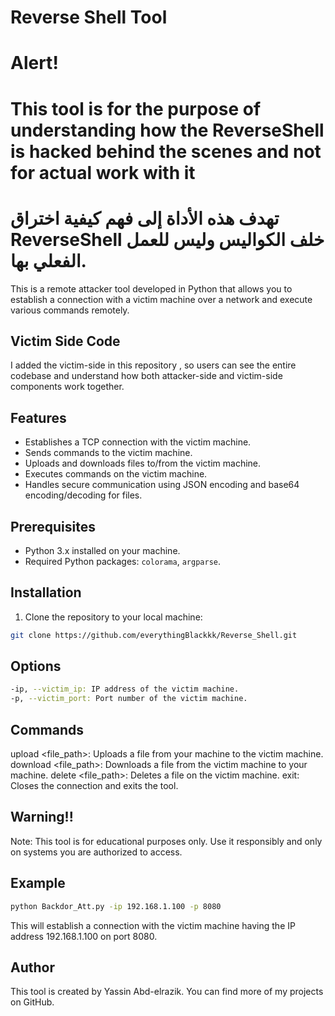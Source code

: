 # Reverse Shell Tool 
# Alert!
# This tool is for the purpose of understanding how the ReverseShell is hacked behind the scenes and not for actual work with it
# تهدف هذه الأداة إلى فهم كيفية اختراق ReverseShell خلف الكواليس وليس للعمل الفعلي بها.
This is a remote attacker tool developed in Python that allows you to establish a connection with a victim machine over a network and execute various commands remotely.

## Victim Side Code

I added the victim-side in this repository , so users can see the entire codebase and understand how both attacker-side and victim-side components work together.

## Features

- Establishes a TCP connection with the victim machine.
- Sends commands to the victim machine.
- Uploads and downloads files to/from the victim machine.
- Executes commands on the victim machine.
- Handles secure communication using JSON encoding and base64 encoding/decoding for files.

## Prerequisites

- Python 3.x installed on your machine.
- Required Python packages: `colorama`, `argparse`.

## Installation

1. Clone the repository to your local machine:

```bash
git clone https://github.com/everythingBlackkk/Reverse_Shell.git
```
## Options

```bash
-ip, --victim_ip: IP address of the victim machine.
-p, --victim_port: Port number of the victim machine.
```

## Commands

upload <file_path>: Uploads a file from your machine to the victim machine.
download <file_path>: Downloads a file from the victim machine to your machine.
delete <file_path>: Deletes a file on the victim machine.
exit: Closes the connection and exits the tool.
## Warning!!
Note: This tool is for educational purposes only. Use it responsibly and only on systems you are authorized to access.

## Example

```bash
python Backdor_Att.py -ip 192.168.1.100 -p 8080
```
This will establish a connection with the victim machine having the IP address 192.168.1.100 on port 8080.

## Author

This tool is created by Yassin Abd-elrazik. You can find more of my projects on GitHub.



